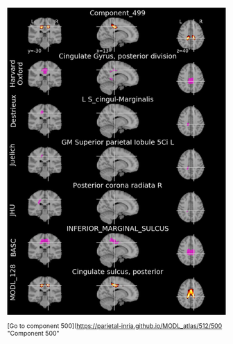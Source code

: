


![499](preliminary/499.jpg "Component 499")

[Go to component 500](https://parietal-inria.github.io/MODL_atlas/512/500 "Component 500"
